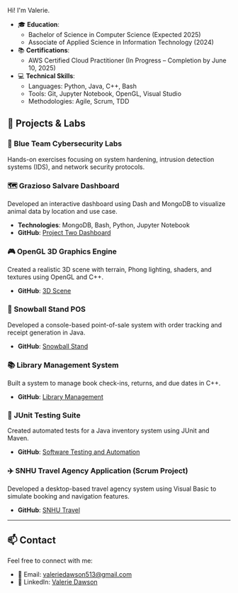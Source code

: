 Hi! I'm Valerie.
- 🎓 **Education**:
  - Bachelor of Science in Computer Science (Expected 2025)
  - Associate of Applied Science in Information Technology (2024)
- 📚 **Certifications**:
  - AWS Certified Cloud Practitioner (In Progress – Completion by June 10, 2025)
- 💻 **Technical Skills**:
  - Languages: Python, Java, C++, Bash
  - Tools: Git, Jupyter Notebook, OpenGL, Visual Studio
  - Methodologies: Agile, Scrum, TDD
 
## 🧪 Projects & Labs

### 🔐 Blue Team Cybersecurity Labs
Hands-on exercises focusing on system hardening, intrusion detection systems (IDS), and network security protocols.

### 🗺️ Grazioso Salvare Dashboard
Developed an interactive dashboard using Dash and MongoDB to visualize animal data by location and use case.
- **Technologies**: MongoDB, Bash, Python, Jupyter Notebook
- **GitHub**: [Project Two Dashboard](https://github.com/Rubysage20/Grazioso-Salvare-Dashboard.git)

### 🎮 OpenGL 3D Graphics Engine
Created a realistic 3D scene with terrain, Phong lighting, shaders, and textures using OpenGL and C++.
- **GitHub**: [3D Scene](https://github.com/Rubysage20/3D-Scene)

### 🧾 Snowball Stand POS
Developed a console-based point-of-sale system with order tracking and receipt generation in Java.
- **GitHub**: [Snowball Stand](https://github.com/Rubysage20/Snowball-Stand)

### 📚 Library Management System
Built a system to manage book check-ins, returns, and due dates in C++.
- **GitHub**: [Library Management](https://github.com/Rubysage20/LibraryManagement-Cplusplus)

### 🧪 JUnit Testing Suite
Created automated tests for a Java inventory system using JUnit and Maven.
- **GitHub**: [Software Testing and Automation](https://github.com/Rubysage20/Software-Testing-and-Automation)

### ✈️ SNHU Travel Agency Application (Scrum Project)
Developed a desktop-based travel agency system using Visual Basic to simulate booking and navigation features.
- **GitHub**: [SNHU Travel](https://github.com/Rubysage20/SNHU-Travel)

---

## 📫 Contact

Feel free to connect with me:

- 📧 Email: valeriedawson513@gmail.com
- 💼 LinkedIn: [Valerie Dawson](https://www.linkedin.com/in/valerie-dawson)


<!---
Rubysage20/Rubysage20 is a ✨ special ✨ repository because its `README.md` (this file) appears on your GitHub profile.
You can click the Preview link to take a look at your changes.
--->
